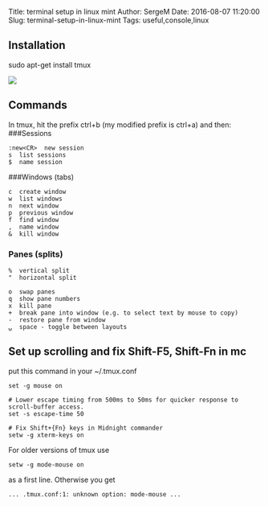 Title: terminal setup in linux mint
Author: SergeM
Date: 2016-08-07 11:20:00
Slug: terminal-setup-in-linux-mint
Tags: useful,console,linux

## Installation 
sudo apt-get install tmux

![](https://3.bp.blogspot.com/-MnndlZeDxkc/V6bulTON9uI/AAAAAAAAEmU/olWSomTKLjQ4Z2uHikjP4PQwCr1Wd2zUwCLcB/s320/Screenshot%2Bfrom%2B2016-08-07%2B10%253A17%253A12.png)

## Commands

In tmux, hit the prefix ctrl+b (my modified prefix is ctrl+a) and then:
###Sessions

```
:new<CR>  new session
s  list sessions
$  name session
```
###Windows (tabs)
```
c  create window
w  list windows
n  next window
p  previous window
f  find window
,  name window
&  kill window
```

### Panes (splits)
```
%  vertical split
"  horizontal split

o  swap panes
q  show pane numbers
x  kill pane
+  break pane into window (e.g. to select text by mouse to copy)
-  restore pane from window
⍽  space - toggle between layouts
```

   
## Set up scrolling and fix Shift-F5, Shift-Fn in mc
put this command in your ~/.tmux.conf

```
set -g mouse on    

# Lower escape timing from 500ms to 50ms for quicker response to scroll-buffer access.
set -s escape-time 50

# Fix Shift+{Fn} keys in Midnight commander
setw -g xterm-keys on

```

For older versions of tmux use 
```
setw -g mode-mouse on
```
as a first line. Otherwise you get 
```
... .tmux.conf:1: unknown option: mode-mouse ... 
```
